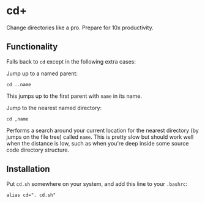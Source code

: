 cd+
===

Change directories like a pro. Prepare for 10x productivity.

Functionality
-------------

Falls back to `cd` except in the following extra cases:

Jump up to a named parent:

    cd ..name

This jumps up to the first parent with `name` in its name.

Jump to the nearest named directory:

    cd ,name

Performs a search around your current location for the nearest directory (by jumps on the file tree) called `name`. This is pretty slow but should work well when the distance is low, such as when you're deep inside some source code directory structure.

Installation
------------

Put `cd.sh` somewhere on your system, and add this line to your `.bashrc`:

    alias cd=". cd.sh"
